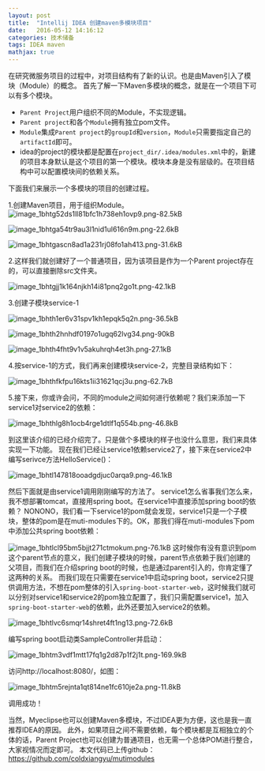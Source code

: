 ```yaml
---
layout: post
title:  "Intellij IDEA 创建maven多模块项目"
date:   2016-05-12 14:16:12
categories: 技术储备
tags: IDEA maven
mathjax: true
---
```


在研究微服务项目的过程中，对项目结构有了新的认识。也是由Maven引入了模块（Module）的概念。
首先了解一下Maven多模块的概念，就是在一个项目下可以有多个模块。

- `Parent Project`用户组织不同的Module，不实现逻辑。
- `Parent project`和各个`Module`拥有独立pom文件。
- `Module`集成`Parent project`的`groupId`和`version`，`Module`只需要指定自己的`artifactId`即可。
- idea的project的模块都是配置在`project_dir/.idea/modules.xml`中的，新建的项目本身默认是这个项目的第一个模块。模块本身是没有层级的。在项目结构中可以配置模块间的依赖关系。

下面我们来展示一个多模块的项目的创建过程。

1.创建Maven项目，用于组织Module。
![image_1bhtg52ds1ll81bfc1h738eh1ovp9.png-82.5kB][1]

![image_1bhtga54tr9au3l1nid1ul616n9m.png-22.6kB][2]

![image_1bhtgascn8ad1a231rj08fo1ah413.png-31.6kB][3]

2.这样我们就创建好了一个普通项目，因为该项目是作为一个Parent project存在的，可以直接删除src文件夹。

![image_1bhtgjj1k164njkh14i81pnq2go1t.png-42.1kB][4]

3.创建子模块service-1

![image_1bhth1er6v31spv1kh1epqk5q2n.png-36.5kB][5]

![image_1bhth2hnhdf0197o1ugq62lvg34.png-90kB][6]

![image_1bhth4fht9v1v5akuhrqh4et3h.png-27.1kB][7]

4.按service-1的方式，我们再来创建模块service-2，完整目录结构如下：

![image_1bhthfkfpu16kts1ii31621qcj3u.png-62.7kB][8]

5.接下来，你或许会问，不同的module之间如何进行依赖呢？我们来添加一下service1对service2的依赖：

![image_1bhthlg8h1ocb4rge1dtlf1q554b.png-46.8kB][9]

到这里该介绍的已经介绍完了。只是做个多模块的样子也没什么意思，我们来具体实现一下功能。
现在我们已经让service1依赖service2了，接下来在service2中编写serivce方法HelloService()：

![image_1bhtl147818ooadgdjuc0arqa9.png-46.1kB][10]

然后下面就是由service1调用刚刚编写的方法了。
service1怎么省事我们怎么来，我不想部署tomcat，直接用spring boot。在service1中直接添加spring boot的依赖？
NONONO，我们看一下service1的pom就会发现，service1只是一个子模块，整体的pom是在muti-modules下的。OK，那我们得在muti-modules下pom中添加公共spring boot依赖：

![image_1bhtlcl95bm5bjjt271ctmokum.png-76.1kB][11]
这时候你有没有意识到pom这个parent节点的意义，我们创建子模块的时候，parent节点依赖于我们创建的父项目，而我们在介绍spring boot的时候，也是通过parent引入的，你肯定懂了这两种的关系。
而我们现在只需要在service1中启动spring boot，service2只提供调用方法，不想在pom整体的引入`spring-boot-starter-web`，这时候我们就可以分别对service1和service2的pom独立配置了，我们只需配置service1，加入`spring-boot-starter-web`的依赖，此外还要加入service2的依赖。

![image_1bhtlvc6smqr14shret4ft1ng13.png-72.6kB][12]

编写spring boot启动类SampleController并启动：

![image_1bhtm3vdf1mtt17fq1g2d87p1f2j1t.png-169.9kB][13]

访问http://localhost:8080/，如图：

![image_1bhtm5rejnta1qt814ne1fc610je2a.png-11.8kB][14]

调用成功！

当然，Myeclipse也可以创建Maven多模块，不过IDEA更为方便，这也是我一直推荐IDEA的原因。
此外，如果项目之间不需要依赖，每个模块都是互相独立的个体的话，Parent Project也可以创建为普通项目，也无需一个总体POM进行整合，大家视情况而定即可。
本文代码已上传github：https://github.com/coldxiangyu/mutimodules


  [1]: http://static.zybuluo.com/coldxiangyu/6e5ay4yd9855xl90kujaavny/image_1bhtg52ds1ll81bfc1h738eh1ovp9.png
  [2]: http://static.zybuluo.com/coldxiangyu/ehupdv9yp3yjobaktm0l348p/image_1bhtga54tr9au3l1nid1ul616n9m.png
  [3]: http://static.zybuluo.com/coldxiangyu/g551hokrwhb5whpoez3dchm7/image_1bhtgascn8ad1a231rj08fo1ah413.png
  [4]: http://static.zybuluo.com/coldxiangyu/xz6qfnezl1fiz7ofqy2m0o6v/image_1bhtgjj1k164njkh14i81pnq2go1t.png
  [5]: http://static.zybuluo.com/coldxiangyu/iw8dqw81u9hsky93t65bw0bm/image_1bhth1er6v31spv1kh1epqk5q2n.png
  [6]: http://static.zybuluo.com/coldxiangyu/16ptfwvtfbr9dgdic0zq85ve/image_1bhth2hnhdf0197o1ugq62lvg34.png
  [7]: http://static.zybuluo.com/coldxiangyu/n3yf2n69hvb47n5tvs1k8gxl/image_1bhth4fht9v1v5akuhrqh4et3h.png
  [8]: http://static.zybuluo.com/coldxiangyu/kn4xmxenvb02c42qux5vyyho/image_1bhthfkfpu16kts1ii31621qcj3u.png
  [9]: http://static.zybuluo.com/coldxiangyu/ezws8951uwcvm2ozkvhytr8u/image_1bhthlg8h1ocb4rge1dtlf1q554b.png
  [10]: http://static.zybuluo.com/coldxiangyu/ezc0nft4xem7a3wo9bub9fpu/image_1bhtl147818ooadgdjuc0arqa9.png
  [11]: http://static.zybuluo.com/coldxiangyu/23nlpe7epkb48hn7ns0dsgz5/image_1bhtlcl95bm5bjjt271ctmokum.png
  [12]: http://static.zybuluo.com/coldxiangyu/tppit4xg5myt6z7c3ywz67wr/image_1bhtlvc6smqr14shret4ft1ng13.png
  [13]: http://static.zybuluo.com/coldxiangyu/hke9qeb9omclbuc9a5ydlaar/image_1bhtm3vdf1mtt17fq1g2d87p1f2j1t.png
  [14]: http://static.zybuluo.com/coldxiangyu/a96b67ycdzxt83qyhmdbj1or/image_1bhtm5rejnta1qt814ne1fc610je2a.png
